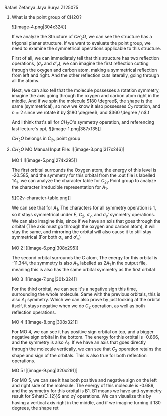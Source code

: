 Rafael Zefanya Jaya Surya
Z125075

1. What is the point group of CH2O?
	
	![[image-4.png|304x324]]
	
	If we analyze the Structure of $CH_{2}O$, we can see the structure has a trigonal planar structure. If we want to evaluate the point group, we need to examine the symmetrical operations applicable to this structure.
	
	First of all, we can immediately tell that this structure has two reflection operations, ($\sigma_{v}$ and $\sigma'_{v}$), we can imagine the first reflection cutting through the oxygen and carbon atom, making a symmetrical reflection from left and right. And the other reflection cuts laterally, going through all the atoms.
	
	Next, we can also tell that the molecule possesses a rotation symmetry, imagine the axis going through the oxygen and carbon atom right in the middle. And if we spin the molecule $180 \degree$, the shape is the same (symmetrical), so now we know it  also possesses $\hat{C}_{2}$ rotation, and $n = 2$ since we rotate it by $180 \degree$, and $360 \degree / n$.f
	
	And i think that's all for $CH_{2}O$'s symmetry operation, and referencing last lecture's ppt,
	![[image-1.png|387x135]]
	
	$CH_{2}O$ belongs in $C_{2v}$ point group

2. $CH_{2}O$ MO
	Manual Input File:
	![[image-3.png|317x246]]
	
	MO 1
	![[image-5.png|274x295]]
	
	The first orbital surrounds the Oxygen atom, the energy of this level is -20.585, and the symmetry for this orbital from the .out file is labelled $1A_{1}$, we can analyze the character table for $C_{2v}$ Point group to analyze the character  irreducible representation for $A_{1}$.
	
	![[C2v-character-table.png]]
	
	We can see that for $A_{1}$, The characters for all symmetry operation is 1, so it stays symmetrical under $E$, $C_{2}$, $\sigma_{v}$, and $\sigma_{v}'$ symmetry operations. We can also imagine this, since if we have an axis that goes through the orbital (The axis must go through the oxygen and carbon atom), it will stay the same, and mirroring the orbital will also cause it to still stay symmetrical (For both $\sigma_{v}$ and $\sigma'_{v}$)
	
	MO 2
	![[image-6.png|308x295]]
	
	The second orbital surrounds the C atom, The energy for this orbital is -11.344, the symmetry is also $A_{1}$, labelled as $2A_{1}$ in the output file, meaning this is also has the same orbital symmetry as the first orbital
	
	MO 3
	![[image-7.png|301x324]]
	
	For the third orbital, we can see it's a negative sign this time, surrounding the whole molecule. Same with the previous orbitals, this is also $A_{1}$ symmetry. Which we can also prove by just looking at the orbital itself, it stays negative when we do $C_{2}$ operation, as well as both reflection operations.
	
	MO 4
	![[image-8.png|308x321]]
	
	For MO 4, we can see it has positive sign orbital on top, and a bigger negative sign orbital in the bottom. The energy for this orbital is -0.866, and the symmetry is also $A_{1}$. If we have an axis that goes directly through the molecule vertically, we can see that $C_{2}$ operation retains the shape and sign of the orbitals. This is also true for both reflection operations.
	
	MO 5
	![[image-9.png|320x291]]
	
	For MO 5, we can see it has both positive and negative sign on the left and right side of the molecule. The energy of this molecule is -0.689, and the symmetry for this orbital is B1. B1 means we have anti-symmetry result for $\hat{C_{2}}$ and $\sigma_{1}'$ operations. We can visualize this by having a vertical axis right in the middle, and if we imagine turning it 180 degrees, the shape ret